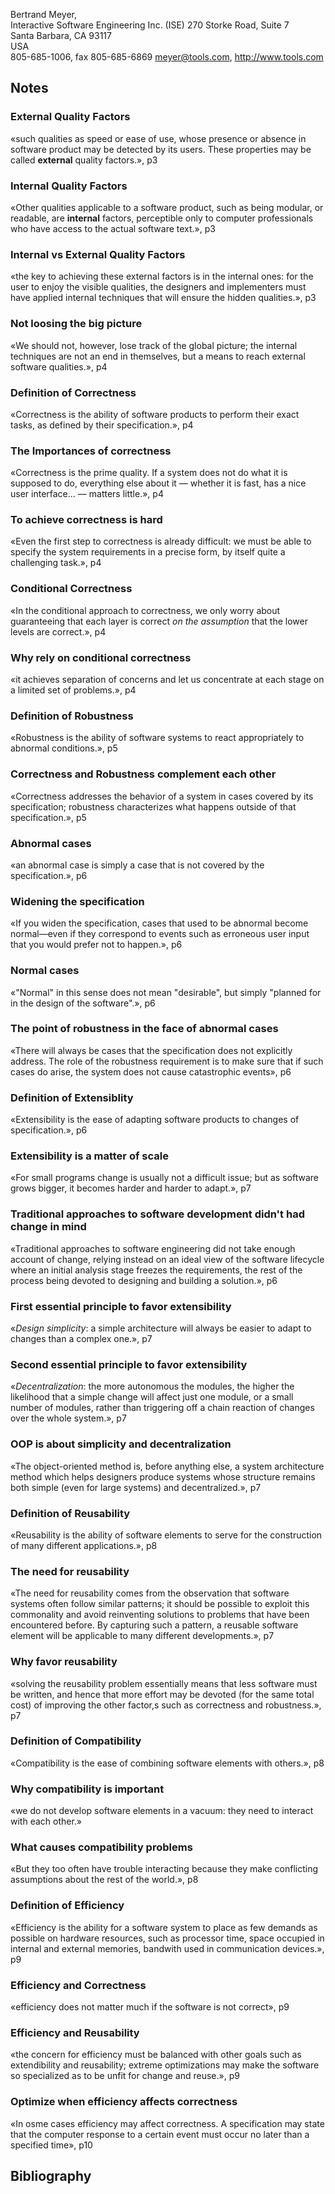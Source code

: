 Bertrand Meyer,  
Interactive Software Engineering Inc. (ISE) 270 Storke Road, Suite 7  
Santa Barbara, CA 93117  
USA  
805-685-1006, fax 805-685-6869 <meyer@tools.com>, http://www.tools.com

## Notes

### External Quality Factors

«such qualities as speed or ease of use, whose presence or absence in software product may be detected by its users. These properties may be called **external** quality factors.», p3

### Internal Quality Factors

«Other qualities applicable to a software product, such as being modular, or readable, are **internal** factors, perceptible only to computer professionals who have access to the actual software text.», p3

### Internal vs External Quality Factors

«the key to achieving these external factors is in the internal ones: for the user to enjoy the visible qualities, the designers and implementers must have applied internal techniques that will ensure the hidden qualities.», p3

### Not loosing the big picture

«We should not, however, lose track of the global picture; the internal techniques are not an end in themselves, but a means to reach external software qualities.», p4

### Definition of Correctness

«Correctness is the ability of software products to perform their exact tasks, as defined by their specification.», p4

### The Importances of correctness

«Correctness is the prime quality. If a system does not do what it is supposed to do, everything else about it — whether it is fast, has a nice user interface... — matters little.», p4

### To achieve correctness is hard

«Even the first step to correctness is already difficult: we must be able to specify the system requirements in a precise form, by itself quite a challenging task.», p4

### Conditional Correctness

«In the conditional approach to correctness, we only worry about guaranteeing that each layer is correct _on the assumption_ that the lower levels are correct.», p4

### Why rely on conditional correctness

«it achieves separation of concerns and let us concentrate at each stage on a limited set of problems.», p4

### Definition of Robustness

«Robustness is the ability of software systems to react appropriately to abnormal conditions.», p5

### Correctness and Robustness complement each other

«Correctness addresses the behavior of a system in cases covered by its specification; robustness characterizes what happens outside of that specification.», p5

### Abnormal cases

«an abnormal case is simply a case that is not covered by the specification.», p6

### Widening the specification

«If you widen the specification, cases that used to be abnormal become normal—even if they correspond to events such as erroneous user input that you would prefer not to happen.», p6

### Normal cases

«"Normal" in this sense does not mean "desirable", but simply "planned for in the design of the software".», p6

### The point of robustness in the face of abnormal cases

«There will always be cases that the specification does not explicitly address. The role of the robustness requirement is to make sure that if such cases do arise, the system does not cause catastrophic events», p6

### Definition of Extensiblity

«Extensibility is the ease of adapting software products to changes of specification.», p6

### Extensibility is a matter of scale

«For small programs change is usually not a difficult issue; but as software grows bigger, it becomes harder and harder to adapt.», p7

### Traditional approaches to software development didn't had change in mind

«Traditional approaches to software engineering did not take enough account of change, relying instead on an ideal view of the software lifecycle where an initial analysis stage freezes the requirements, the rest of the process being devoted to designing and building a solution.», p6

### First essential principle to favor extensibility

«_Design simplicity_: a simple architecture will always be easier to adapt to changes than a complex one.», p7

### Second essential principle to favor extensibility

«_Decentralization_: the more autonomous the modules, the higher the likelihood that a simple change will affect just one module, or a small number of modules, rather than triggering off a chain reaction of changes over the whole system.», p7

### OOP is about simplicity and decentralization

«The object-oriented method is, before anything else, a system architecture method which helps designers produce systems whose structure remains both simple (even for large systems) and decentralized.», p7

### Definition of Reusability

«Reusability is the ability of software elements to serve for the construction of many different applications.», p8

### The need for reusability

«The need for reusability comes from the observation that software systems often follow similar patterns; it should be possible to exploit this commonality and avoid reinventing solutions to problems that have been encountered before. By capturing such a pattern, a reusable software element will be applicable to many different developments.», p7

### Why favor reusability

«solving the reusability problem essentially means that less software must be written, and hence that more effort may be devoted (for the same total cost) of improving the other factor,s such as correctness and robustness.», p7

### Definition of Compatibility

«Compatibility is the ease of combining software elements with others.», p8

### Why compatibility is important

«we do not develop software elements in a vacuum: they need to interact with each other.»

### What causes compatibility problems

«But they too often have trouble interacting because they make conflicting assumptions about the rest of the world.», p8

### Definition of Efficiency

«Efficiency is the ability for a software system to place as few demands as possible on hardware resources, such as processor time, space occupied in internal and external memories, bandwith used in communication devices.», p9

### Efficiency and Correctness

«efficiency does not matter much if the software is not correct», p9

### Efficiency and Reusability

«the concern for efficiency must be balanced with other goals such as extendibility and reusability; extreme optimizations may make the software so specialized as to be unfit for change and reuse.», p9

### Optimize when efficiency affects correctness

«In osme cases efficiency may affect correctness. A specification may state that the computer response to a certain event must occur no later than a specified time», p10

## Bibliography
